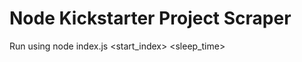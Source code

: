 Node Kickstarter Project Scraper
================================

Run using node index.js <outfile> <start_index> <sleep_time>


